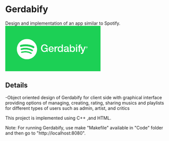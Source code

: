 # Gerdabify
Design and implementation of an app similar to Spotify.
<img src='gerdabify.png' width="60%" />



## Details

-Object oriented design of Gerdabify for client side with graphical interface providing options of managing, creating, rating, sharing musics and playlists for different types of users such as admin, artist, and critics

This project is implemented using C++ ,and HTML.

Note: For running Gerdabify, use make "Makefile" available in "Code" folder and then go to "http://localhost:8080".
